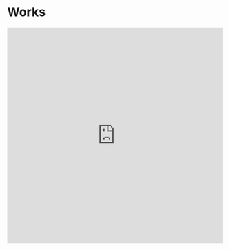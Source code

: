 # Works

<iframe width="500" height="500" src="https://hub.vroid.com/characters/7118943940785603188/models/3465481413800544801/embed" frameborder="0" allowfullscreen="" sandbox="allow-scripts allow-same-origin allow-popups allow-popups-to-escape-sandbox allow-presentation" allow="xr-spatial-tracking"></iframe>